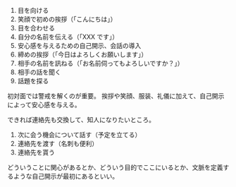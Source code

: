 1. 目を向ける
2. 笑顔で初めの挨拶（「こんにちは」）
3. 目を合わせる
4. 自分の名前を伝える（「XXX です」）
5. 安心感を与えるための自己開示、会話の導入
6. 締めの挨拶（「今日はよろしくお願いします」）
7. 相手の名前を訊ねる（「お名前伺ってもよろしいですか？」）
8. 相手の話を聞く
9. 話題を探る

初対面では警戒を解くのが重要。
挨拶や笑顔、服装、礼儀に加えて、自己開示によって安心感を与える。

できれば連絡先も交換して、知人になりたいところ。

1. 次に会う機会について話す（予定を立てる）
2. 連絡先を渡す（名刺も便利）
3. 連絡先を貰う

どういうことに関心があるとか、どういう目的でここにいるとか、文脈を定義するような自己開示が最初にあるといい。
